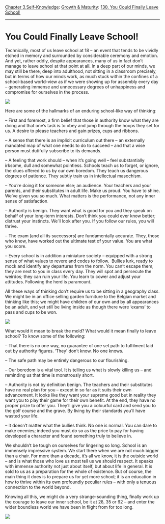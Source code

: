[Chapter 3.Self-Knowledge](https://www.theschooloflife.com/thebookoflife/category/self-knowledge/): [Growth & Maturity](https://www.theschooloflife.com/thebookoflife/category/self-knowledge/growth-maturity/): [130. You Could Finally Leave School!](https://www.theschooloflife.com/thebookoflife/you-could-finally-leave-school/)

* * *

# You Could Finally Leave School!

Technically, most of us leave school at 18 – an event that tends to be vividly etched in memory and surrounded by considerable ceremony and emotion. And yet, rather oddly, despite appearances, many of us in fact don’t manage to leave school at that point at all. In a deep part of our minds, we may still be there, deep into adulthood, not sitting in a classroom precisely, but in terms of how our minds work, as much stuck within the confines of a school-based world-view as if we were showing up for assembly every day – generating immense and unnecessary degrees of unhappiness and compromise for ourselves in the process.

![](https://www.theschooloflife.com/thebookoflife/wp-content/uploads/2019/05/Jean_Geoffroy_-_En_classe_le_travail_des_petits-e1557393838377.jpg)

Here are some of the hallmarks of an enduring school-like way of thinking:

– First and foremost, a firm belief that those in authority know what they are doing and that one’s task is to obey and jump through the hoops they set for us. A desire to please teachers and gain prizes, cups and ribbons.

– A sense that there is an implicit curriculum out there – an externally mandated map of what one needs to do to succeed – and that a wise person must dutifully subscribe to its demands.

– A feeling that work should – when it’s going well – feel substantially irksome, dull and somewhat pointless. Schools teach us to forget, or ignore, the clues offered to us by our own boredom. They teach us dangerous degrees of patience. They subtly train us in intellectual masochism.

– You’re doing it for someone else; an audience. Your teachers and your parents, and their substitutes in adult life. Make us proud. You have to shine. We’ve given you so much. What matters is the performance, not any inner sense of satisfaction.

– Authority is benign. They want what is good for you and they speak on behalf of your long-term interests. Don’t think you could ever know better; distrust your instincts. We’ll look after you. If you follow our rules, you will thrive.

– The exam (and all its successors) are fundamentally accurate. They, those who know, have worked out the ultimate test of your value. You are what you score.

– Every school is in addition a miniature society – equipped with a strong sense of what values to revere and codes to follow. &nbsp;Bullies lurk, ready to mock and identify any departures from the norm. You can’t escape them; they are next to you in class every day. They will spot and persecute the weirdos; they can ruin your life. You learn to cower and adjust your attitudes. Following the herd is paramount.

All these ways of thinking don’t require us to be sitting in a geography class. We might be in an office selling garden furniture to the Belgian market and thinking like this; we might have children of our own and by all appearances be an adult, and yet still be living inside as though there were ‘exams’ to pass and cups to be won.&nbsp;

![](https://www.theschooloflife.com/thebookoflife/wp-content/uploads/2019/05/Jean_Geoffroy_-_Dans_lecole.jpg)

What would it mean to break the mold? What would it mean finally to leave school? To know some of the following:

– That there is no one way, no guarantee of one set path to fulfilment laid out by authority figures. ‘They’ don’t know. No one knows.

– The safe path may be entirely dangerous to our flourishing.

– Our boredom is a vital tool. It is telling us what is slowly killing us – and reminding us that time is monstrously short.

– Authority is not by definition benign. The teachers and their substitutes have no real plan for you – except in so far as it suits their own advancement. It looks like they want your supreme good but in reality they want you to play their game for their own benefit. At the end, they have no proper prize to offer you. They’ll give you a colourful card and send you to the golf course and the grave. By living by their standards you’ll have wasted your life.

– It doesn’t matter what the bullies think. No one is normal. You can dare to make enemies; indeed you must do so as the price to pay for having developed a character and found something truly to believe in.

We shouldn’t be tough on ourselves for lingering so long. School is an immensely impressive system. We start there when we are not much bigger than a chair. For more than a decade, it’s all we know, it is the outside world – and is what those who love us most tell us we should respect. It speaks with immense authority not just about itself, but about life in general. It is sold to us as a preparation for the whole of existence. But of course, the main thing it does is to prepare us for yet more school; it is an education in how to thrive within its own profoundly peculiar rules – with only a tenuous connection to the world beyond.

Knowing all this, we might do a very strange-sounding thing, finally work up the courage to leave our inner school, be it at 28, 35 or 62 – and enter the wider boundless world we have been in flight from for too long.

[![](https://img.youtube.com/vi/pJhUs1L_RQo/0.jpg)](https://www.youtube.com/embed/pJhUs1L_RQo '')
